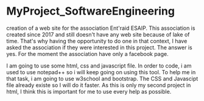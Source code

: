 # MyProject_SoftwareEngineering
creation of a web site for the association Ent'raid ESAIP.
This association is created since 2017 and still doesn't have any web site because of lake of time. 
That's why having the opportunity to do one in that context, I have asked the association if they were interested in this project.
The answer is yes.
For the moment the association have only a facebook page.

I am going to use some html, css and javascript file. In order to code, i am used to use notepad++ so i will keep going on using this tool.
To help me in that task, i am going to use w3school and bootstrap. The CSS and Javascipt file already existe so I will do it faster. As this is 
only my second project in html, I think this is important for me to use every help as possible.
